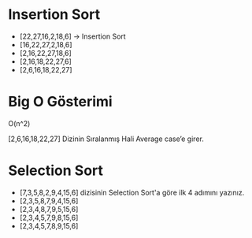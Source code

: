 # Insertion Sort
- [22,27,16,2,18,6] -> Insertion Sort
- [16,22,27,2,18,6]
- [2,16,22,27,18,6]
- [2,16,18,22,27,6]
- [2,6,16,18,22,27]

# Big O Gösterimi 
O(n^2)




[2,6,16,18,22,27] Dizinin Sıralanmış Hali Average case’e girer.

# Selection Sort

- [7,3,5,8,2,9,4,15,6] dizisinin Selection Sort'a göre ilk 4 adımını yazınız.
- [2,3,5,8,7,9,4,15,6]
- [2,3,4,8,7,9,5,15,6]
- [2,3,4,5,7,9,8,15,6]
- [2,3,4,5,7,8,9,15,6]

